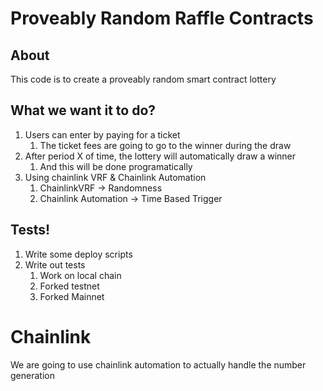# Proveably Random Raffle Contracts

## About

This code is to create a proveably random smart contract lottery

## What we want it to do?

1. Users can enter by paying for a ticket
    1. The ticket fees are going to go to the winner during the draw
2. After period X of time, the lottery will automatically draw a winner
    1. And this will be done programatically
3. Using chainlink VRF & Chainlink Automation
    1. ChainlinkVRF -> Randomness
    2. Chainlink Automation -> Time Based Trigger

## Tests!
1. Write some deploy scripts
2. Write out tests
    1. Work on local chain
    2. Forked testnet
    3. Forked Mainnet

# Chainlink 
We are going to use chainlink automation to actually handle the number generation